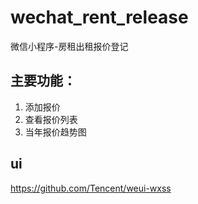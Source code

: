# wechat_rent_release
微信小程序-房租出租报价登记

## 主要功能：
1. 添加报价
2. 查看报价列表
3. 当年报价趋势图

## ui
https://github.com/Tencent/weui-wxss
